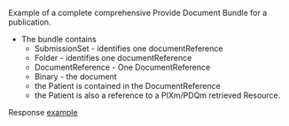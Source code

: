 Example of a complete comprehensive Provide Document Bundle for a publication.
- The bundle contains
  - SubmissionSet - identifies one documentReference
  - Folder - identifies one documentReference
  - DocumentReference - One DocumentReference
  - Binary - the document
  - the Patient is contained in the DocumentReference
  - the Patient is also a reference to a PIXm/PDQm retrieved Resource.
  
Response [example](Bundle-ex-response-comprehensiveProvideDocumentBundleComplete.html)
  